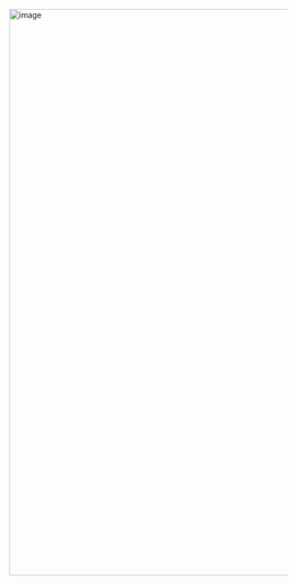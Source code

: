 <img width="1024" height="1024" alt="image" src="https://github.com/user-attachments/assets/57f47034-9fe6-445f-b7fa-505511b7d36c" />
